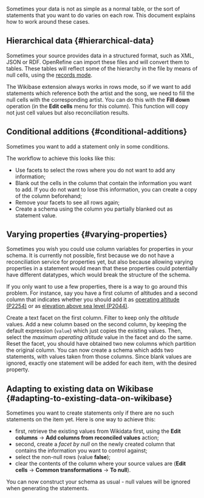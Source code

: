Sometimes your data is not as simple as a normal table, or the sort of
statements that you want to do varies on each row. This document
explains how to work around these cases.

## Hierarchical data {#hierarchical-data}

Sometimes your source provides data in a structured format, such as XML,
JSON or RDF. OpenRefine can import these files and will convert them to
tables. These tables will reflect some of the hierarchy in the file by
means of null cells, using the [records mode](manual/exploring.md#rows-vs-records).

The Wikibase extension always works in rows mode, so if we want to add
statements which reference both the artist and the song, we need to fill
the null cells with the corresponding artist. You can do this with the
**Fill down** operation (in the **Edit cells** menu for this column).
This function will copy not just cell values but also reconciliation
results.

## Conditional additions {#conditional-additions}

Sometimes you want to add a statement only in some conditions.

The workflow to achieve this looks like this:
- Use facets to select the rows where you do not want to add any
  information;
- Blank out the cells in the column that contain the information you
  want to add. If you do not want to lose this information, you can
  create a copy of the column beforehand;
- Remove your facets to see all rows again;
- Create a schema using the column you partially blanked out as
  statement value.

## Varying properties {#varying-properties}

Sometimes you wish you could use column variables for properties in your
schema. It is currently not possible, first because we do not have a
reconciliation service for properties yet, but also because allowing
varying properties in a statement would mean that these properties could
potentially have different datatypes, which would break the structure of
the schema.

If you only want to use a few properties, there is a way to go around
this problem. For instance, say you have a first column of altitudes and a
second column that indicates whether you should add it as
[operating altitude (P2254)](https://www.wikidata.org/wiki/Property:P2254) or as
[elevation above sea level (P2044)](https://www.wikidata.org/wiki/Property:P2044).

Create a text facet on the first column. Filter to keep only the
*altitude* values. Add a new column based on the second column, by
keeping the default expression (`value`) which just copies the existing
values. Then, select the *maximum operating altitude* value in the facet
and do the same. Reset the facet, you should have obtained two new columns
which partition the original column. You can now create a schema which adds
two statements, with values taken from those columns. Since blank values are
ignored, exactly one statement will be added for each item, with the desired property.

## Adapting to existing data on Wikibase {#adapting-to-existing-data-on-wikibase}

Sometimes you want to create statements only if there are no such
statements on the item yet. Here is one way to achieve this:

-   first, retrieve the existing values from Wikidata first, using the
    **Edit columns** → **Add columns from reconciled values** action;
-   second, create a *facet by null* on the newly created column that
    contains the information you want to control against;
-   select the non-null rows (value **false**);
-   clear the contents of the column where your source values are
    (**Edit cells** → **Common transformations** → **To null**).

You can now construct your schema as usual - null values will be ignored
when generating the statements.

